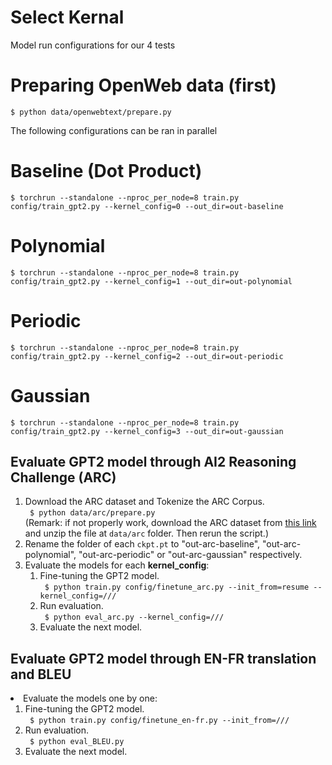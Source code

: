 # Select Kernal
Model run configurations for our 4 tests 

# Preparing OpenWeb data (first)
```
$ python data/openwebtext/prepare.py
```

The following configurations can be ran in parallel 

# Baseline (Dot Product)
```
$ torchrun --standalone --nproc_per_node=8 train.py config/train_gpt2.py --kernel_config=0 --out_dir=out-baseline
```

# Polynomial
```
$ torchrun --standalone --nproc_per_node=8 train.py config/train_gpt2.py --kernel_config=1 --out_dir=out-polynomial
```

# Periodic
```
$ torchrun --standalone --nproc_per_node=8 train.py config/train_gpt2.py --kernel_config=2 --out_dir=out-periodic
```

# Gaussian
```
$ torchrun --standalone --nproc_per_node=8 train.py config/train_gpt2.py --kernel_config=3 --out_dir=out-gaussian
```


## Evaluate GPT2 model through AI2 Reasoning Challenge (ARC)
<ol>
  <li> Download the ARC dataset and Tokenize the ARC Corpus. <br>
    <code> $ python data/arc/prepare.py </code><br>
  (Remark: if not properly work, download the ARC dataset from <a href="https://s3-us-west-2.amazonaws.com/ai2-website/data/ARC-V1-Feb2018.zip">this link</a> and unzip the file at <code>data/arc</code> folder. Then rerun the script.)</li>
  <li> Rename the folder of each <code>ckpt.pt</code> to "out-arc-baseline", "out-arc-polynomial", "out-arc-periodic" or "out-arc-gaussian" respectively.</li>

  <li>Evaluate the models for each <b>kernel_config</b>:
    <ol>
      <li> Fine-tuning the GPT2 model.<br>
        <code> $ python train.py config/finetune_arc.py --init_from=resume --kernel_config=/// </code>
      </li>
      <li> Run evaluation.<br>
        <code> $ python eval_arc.py --kernel_config=/// </code> </li>
      </li>
      <li>
        Evaluate the next model.
      </li>
    </ol>
  </li>
</ol>


## Evaluate GPT2 model through EN-FR translation and BLEU
  <li>Evaluate the models one by one:
    <ol>
      <li> Fine-tuning the GPT2 model.<br>
        <code> $ python train.py config/finetune_en-fr.py --init_from=/// </code>
      </li>
      <li> Run evaluation.<br>
        <code> $ python eval_BLEU.py </code> </li>
      </li>
      <li>
        Evaluate the next model.
      </li>
    </ol>
  </li>
